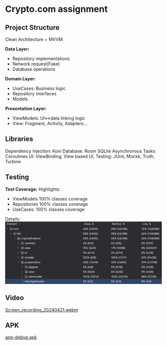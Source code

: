# Crypto.com assignment

## Project Structure

Clean Architecture + MVVM

**Data Layer:**

- Repository implementations
- Network request(Fake)
- Database operations

**Domain Layer:**

- UseCases: Business logic
- Repository interfaces
- Models

**Presentation Layer:**

- ViewModels: UI<->data linking logic
- View: Fragment, Activity, Adapters...

## Libraries

Dependency Injection: Koin
Database: Room SQLite
Asynchronous Tasks: Coroutines
UI: ViewBinding, View based UI,
Testing: JUnit, Mockk, Truth, Turbine

## Testing

**Test Coverage:**
Highlights:

- ViewModels 100% classes coverage
- Repositories 100% classes coverage
- UseCases: 100% classes coverage

Details:
![img.png](img.png)

## Video

[Screen_recording_20240421.webm](Screen_recording_20240421.webm)

## APK

[app-debug.apk](app-debug.apk)